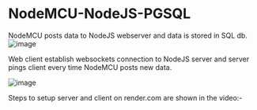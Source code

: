 # NodeMCU-NodeJS-PGSQL

NodeMCU posts data to NodeJS webserver and data is stored in SQL db.
![image](https://github.com/user-attachments/assets/9322a414-d7ed-4863-a726-e5af86b2ab98)

Web client establish websockets connection to NodeJS server and server pings client every time NodeMCU posts new data.

![image](https://github.com/user-attachments/assets/79c09588-669a-4b5c-85a4-c496ac930e21)

Steps to setup server and client on render.com are shown in the video:-


